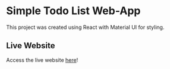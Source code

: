 # Simple Todo List Web-App

This project was created using React with Material UI for styling.

## Live Website

Access the live website [here](https://sethsuk.github.io/todo-list/)!